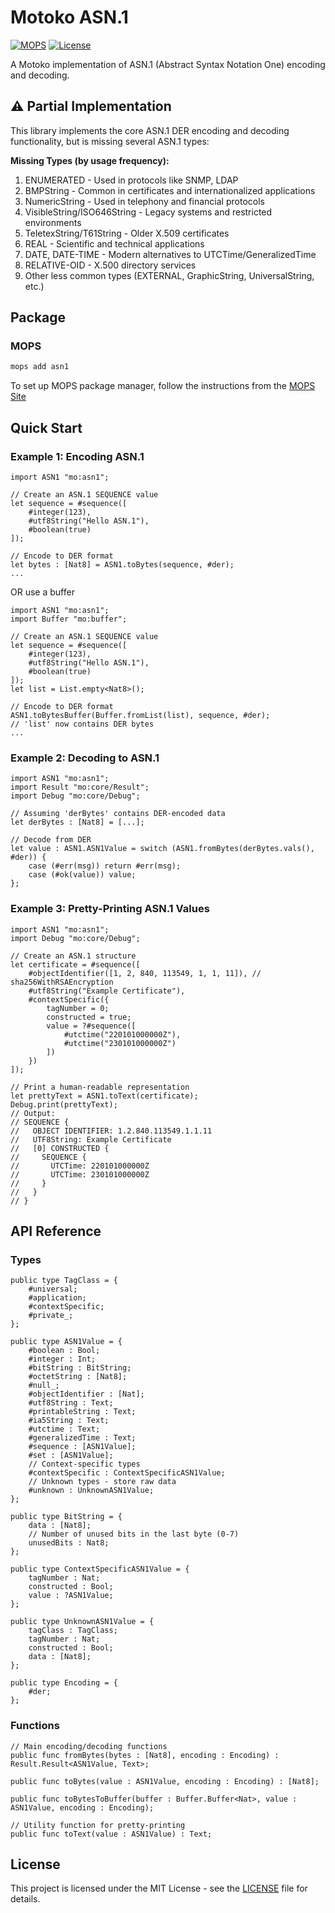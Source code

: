 # Motoko ASN.1

[![MOPS](https://img.shields.io/badge/MOPS-asn1-blue)](https://mops.one/asn1)
[![License](https://img.shields.io/badge/license-MIT-blue.svg)](https://github.com/yourusername/motoko_asn1/blob/main/LICENSE)

A Motoko implementation of ASN.1 (Abstract Syntax Notation One) encoding and decoding.

## ⚠️ Partial Implementation

This library implements the core ASN.1 DER encoding and decoding functionality, but is missing several ASN.1 types:

**Missing Types (by usage frequency):**

1. ENUMERATED - Used in protocols like SNMP, LDAP
2. BMPString - Common in certificates and internationalized applications
3. NumericString - Used in telephony and financial protocols
4. VisibleString/ISO646String - Legacy systems and restricted environments
5. TeletexString/T61String - Older X.509 certificates
6. REAL - Scientific and technical applications
7. DATE, DATE-TIME - Modern alternatives to UTCTime/GeneralizedTime
8. RELATIVE-OID - X.500 directory services
9. Other less common types (EXTERNAL, GraphicString, UniversalString, etc.)

## Package

### MOPS

```bash
mops add asn1
```

To set up MOPS package manager, follow the instructions from the [MOPS Site](https://mops.one)

## Quick Start

### Example 1: Encoding ASN.1

```motoko
import ASN1 "mo:asn1";

// Create an ASN.1 SEQUENCE value
let sequence = #sequence([
    #integer(123),
    #utf8String("Hello ASN.1"),
    #boolean(true)
]);

// Encode to DER format
let bytes : [Nat8] = ASN1.toBytes(sequence, #der);
...
```

OR use a buffer

```motoko
import ASN1 "mo:asn1";
import Buffer "mo:buffer";

// Create an ASN.1 SEQUENCE value
let sequence = #sequence([
    #integer(123),
    #utf8String("Hello ASN.1"),
    #boolean(true)
]);
let list = List.empty<Nat8>();

// Encode to DER format
ASN1.toBytesBuffer(Buffer.fromList(list), sequence, #der);
// 'list' now contains DER bytes
...
```

### Example 2: Decoding to ASN.1

```motoko
import ASN1 "mo:asn1";
import Result "mo:core/Result";
import Debug "mo:core/Debug";

// Assuming 'derBytes' contains DER-encoded data
let derBytes : [Nat8] = [...];

// Decode from DER
let value : ASN1.ASN1Value = switch (ASN1.fromBytes(derBytes.vals(), #der)) {
    case (#err(msg)) return #err(msg);
    case (#ok(value)) value;
};
```

### Example 3: Pretty-Printing ASN.1 Values

```motoko
import ASN1 "mo:asn1";
import Debug "mo:core/Debug";

// Create an ASN.1 structure
let certificate = #sequence([
    #objectIdentifier([1, 2, 840, 113549, 1, 1, 11]), // sha256WithRSAEncryption
    #utf8String("Example Certificate"),
    #contextSpecific({
        tagNumber = 0;
        constructed = true;
        value = ?#sequence([
            #utctime("220101000000Z"),
            #utctime("230101000000Z")
        ])
    })
]);

// Print a human-readable representation
let prettyText = ASN1.toText(certificate);
Debug.print(prettyText);
// Output:
// SEQUENCE {
//   OBJECT IDENTIFIER: 1.2.840.113549.1.1.11
//   UTF8String: Example Certificate
//   [0] CONSTRUCTED {
//     SEQUENCE {
//       UTCTime: 220101000000Z
//       UTCTime: 230101000000Z
//     }
//   }
// }
```

## API Reference

### Types

```motoko
public type TagClass = {
    #universal;
    #application;
    #contextSpecific;
    #private_;
};

public type ASN1Value = {
    #boolean : Bool;
    #integer : Int;
    #bitString : BitString;
    #octetString : [Nat8];
    #null_;
    #objectIdentifier : [Nat];
    #utf8String : Text;
    #printableString : Text;
    #ia5String : Text;
    #utctime : Text;
    #generalizedTime : Text;
    #sequence : [ASN1Value];
    #set : [ASN1Value];
    // Context-specific types
    #contextSpecific : ContextSpecificASN1Value;
    // Unknown types - store raw data
    #unknown : UnknownASN1Value;
};

public type BitString = {
    data : [Nat8];
    // Number of unused bits in the last byte (0-7)
    unusedBits : Nat8;
};

public type ContextSpecificASN1Value = {
    tagNumber : Nat;
    constructed : Bool;
    value : ?ASN1Value;
};

public type UnknownASN1Value = {
    tagClass : TagClass;
    tagNumber : Nat;
    constructed : Bool;
    data : [Nat8];
};

public type Encoding = {
    #der;
};
```

### Functions

```motoko
// Main encoding/decoding functions
public func fromBytes(bytes : [Nat8], encoding : Encoding) : Result.Result<ASN1Value, Text>;

public func toBytes(value : ASN1Value, encoding : Encoding) : [Nat8];

public func toBytesToBuffer(buffer : Buffer.Buffer<Nat>, value : ASN1Value, encoding : Encoding);

// Utility function for pretty-printing
public func toText(value : ASN1Value) : Text;
```

## License

This project is licensed under the MIT License - see the [LICENSE](LICENSE) file for details.
